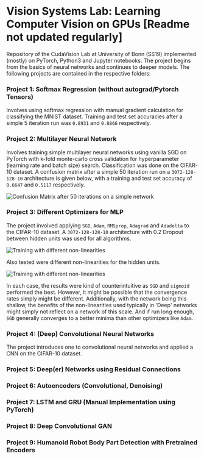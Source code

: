 # Vision Systems Lab: Learning Computer Vision on GPUs [Readme not updated regularly]
Repository of the CudaVision Lab at University of Bonn (SS19) implemented (mostly) on PyTorch, Python3 and Jupyter notebooks. The project begins from the basics of neural networks and continues to deeper models. The following projects are contained in the respective folders:

### Project 1: Softmax Regression (without autograd/Pytorch Tensors)
Involves using softmax regression with manual gradient calculation for classifying the MNIST dataset. Training and test set accuracies after a simple 5 iteration run was `0.8931` and `0.8866` respectively.

### Project 2: Multilayer Neural Network
Involves training simple multilayer neural networks using vanilla SGD on PyTorch with k-fold monte-carlo cross validation for hyperparameter (learning rate and batch size) search. Classification was done on the CIFAR-10 dataset. A confusion matrix after a simple 50 iteration run on a `3072-128-128-10` architecture is given below, with a training and test set accuracy of `0.6647` and `0.5117` respectively.

![](https://github.com/saikat-roy/Vision-Systems-Lab/blob/master/Project2/conf_mat.png "Confusion Matrix after 50 iterations on a simple network")

### Project 3: Different Optimizers for MLP
The project involved applying `SGD`, `Adam`, `RMSprop`, `Adagrad` and `Adadelta` to the CIFAR-10 dataset. A `3072-128-128-10` architecture with 0.2 Dropout between hidden units was used for all algorithms. 

![](https://github.com/saikat-roy/Vision-Systems-Lab/blob/master/Project3/optims.png "Training with different non-linearities")

Also tested were different non-linearities for the hidden units.

![](https://github.com/saikat-roy/Vision-Systems-Lab/blob/master/Project3/nonlins.png "Training with different non-linearities")

In each case, the results were kind of counterintuitive as `SGD` and `sigmoid` performed the best. However, it might be possible that the convergence rates simply might be different. Additionally, with the network being this shallow, the benefits of the non-linearities used typically in 'Deep' networks might simply not reflect on a network of this scale. And if run long enough, `SGD` generally converges to a better minima than other optimizers like `Adam`.

### Project 4: (Deep) Convolutional Neural Networks
The project introduces one to convolutional neural networks and applied a CNN on the CIFAR-10 dataset.

### Project 5: Deep(er) Networks using Residual Connections

### Project 6: Autoencoders (Convolutional, Denoising)

### Project 7: LSTM and GRU (Manual Implementation using PyTorch)

### Project 8: Deep Convolutional GAN

### Project 9: Humanoid Robot Body Part Detection with Pretrained Encoders
